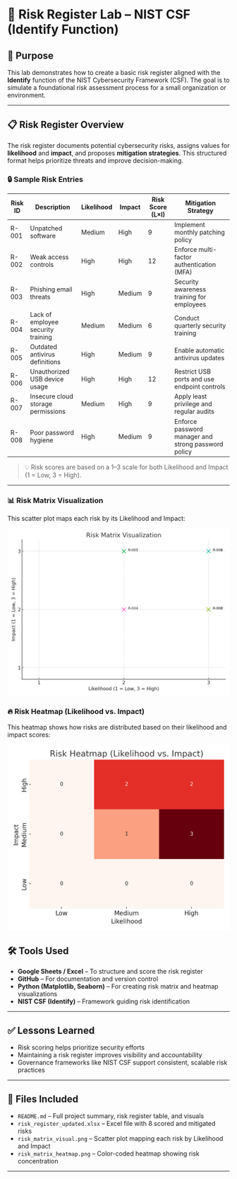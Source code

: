 # 🧾 Risk Register Lab – NIST CSF (Identify Function)

## 📌 Purpose

This lab demonstrates how to create a basic risk register aligned with the **Identify** function of the NIST Cybersecurity Framework (CSF). The goal is to simulate a foundational risk assessment process for a small organization or environment.

---

## 📋 Risk Register Overview

The risk register documents potential cybersecurity risks, assigns values for **likelihood** and **impact**, and proposes **mitigation strategies**. This structured format helps prioritize threats and improve decision-making.

### 🔒 Sample Risk Entries

| Risk ID | Description                    | Likelihood | Impact | Risk Score (L×I) | Mitigation Strategy                              |
|---------|--------------------------------|------------|--------|------------------|--------------------------------------------------|
| R-001   | Unpatched software             | Medium     | High   | 9                | Implement monthly patching policy               |
| R-002   | Weak access controls           | High       | High   | 12               | Enforce multi-factor authentication (MFA)       |
| R-003   | Phishing email threats         | High       | Medium | 9                | Security awareness training for employees       |
| R-004   | Lack of employee security training | Medium | Medium | 6                | Conduct quarterly security training              |
| R-005   | Outdated antivirus definitions | High       | Medium | 9                | Enable automatic antivirus updates               |
| R-006   | Unauthorized USB device usage  | High       | High   | 12               | Restrict USB ports and use endpoint controls     |
| R-007   | Insecure cloud storage permissions | Medium | High   | 9                | Apply least privilege and regular audits         |
| R-008   | Poor password hygiene          | High       | Medium | 9                | Enforce password manager and strong password policy |

> 💡 Risk scores are based on a 1–3 scale for both Likelihood and Impact (1 = Low, 3 = High).

---

### 📊 Risk Matrix Visualization

This scatter plot maps each risk by its Likelihood and Impact:

![Risk Matrix](risk_matrix_visual.png)

### 🔥 Risk Heatmap (Likelihood vs. Impact)

This heatmap shows how risks are distributed based on their likelihood and impact scores:

![Risk Heatmap](risk_matrix_heatmap.png)

## 🛠️ Tools Used

- **Google Sheets / Excel** – To structure and score the risk register
- **GitHub** – For documentation and version control
- **Python (Matplotlib, Seaborn)** – For creating risk matrix and heatmap visualizations
- **NIST CSF (Identify)** – Framework guiding risk identification

---

## ✅ Lessons Learned

- Risk scoring helps prioritize security efforts
- Maintaining a risk register improves visibility and accountability
- Governance frameworks like NIST CSF support consistent, scalable risk practices

---

## 📂 Files Included

- `README.md` – Full project summary, risk register table, and visuals
- `risk_register_updated.xlsx` – Excel file with 8 scored and mitigated risks
- `risk_matrix_visual.png` – Scatter plot mapping each risk by Likelihood and Impact
- `risk_matrix_heatmap.png` – Color-coded heatmap showing risk concentration

---

